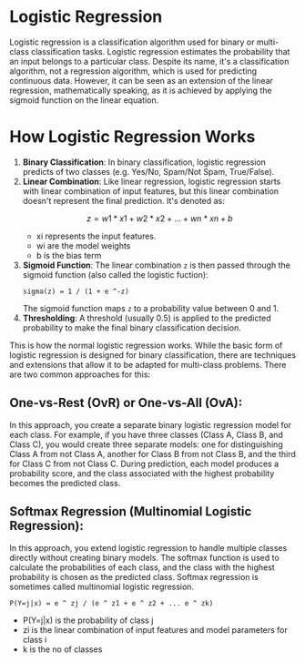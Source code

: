 # Logistic Regression
Logistic regression is a classification algorithm used for binary or
multi-class classification tasks. Logistic regression estimates the probability
that an input belongs to a particular class. Despite its name, it's a
classification algorithm, not a regression algorithm, which is used for
predicting continuous data. However, it can be seen as an extension of the
linear regression, mathematically speaking, as it is achieved by applying the
sigmoid function on the linear equation. 

# How Logistic Regression Works
1. **Binary Classification**: In binary classification, logistic regression predicts
   of two classes (e.g. Yes/No, Spam/Not Spam, True/False).
2. **Linear Combination**: Like linear regression, logistic regression starts with
   linear combination of input features, but this linear combination doesn't
   represent the final prediction. It's denoted as:
   ```math
   z = w1*x1 + w2*x2 + ... + wn * xn + b 
   ```
   * xi represents the input features.
   * wi are the model weights
   * b is the bias term
3. **Sigmoid Function**: The linear combination `z` is then passed through the
   sigmoid function (also called the logistic fuction):
   ```
   sigma(z) = 1 / (1 + e ^-z)
   ```
   The sigmoid function maps `z` to a probability value between 0 and 1.
4. **Thresholding**: A threshold (usually 0.5) is applied to the predicted
   probability to make the final binary classification decision.

This is how the normal logistic regression works. While the basic form of
logistic regression is designed for binary classification, there are techniques
and extensions that allow it to be adapted for multi-class problems. There are
two common approaches for this:

## One-vs-Rest (OvR) or One-vs-All (OvA):
In this approach, you create a separate binary logistic regression model for
each class. For example, if you have three classes (Class A, Class B, and Class
C), you would create three separate models: one for distinguishing Class A from
not Class A, another for Class B from not Class B, and the third for Class C
from not Class C. During prediction, each model produces a probability score,
and the class associated with the highest probability becomes the predicted
class.

## Softmax Regression (Multinomial Logistic Regression):
In this approach, you extend logistic regression to handle multiple classes
directly without creating binary models. The softmax function is used to
calculate the probabilities of each class, and the class with the highest
probability is chosen as the predicted class. Softmax regression is sometimes
called multinomial logistic regression.
```
P(Y=j|x) = e ^ zj / (e ^ z1 + e ^ z2 + ... e ^ zk)
```
   * P(Y=j|x) is the probability of class j
   * zi is the linear combination of input features and model parameters for class i
   * k is the no of classes


